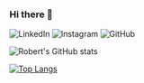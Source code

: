 ### Hi there 👋

<!--
**robertjhull/robertjhull** is a ✨ _special_ ✨ repository because its `README.md` (this file) appears on your GitHub profile.

I'm Robert and I'm a web developer from Stockton, CA. I primarily work in React, NextJS, and Flask.

- 🔭 I’m currently working on a Flask/React app that connects to a NASA API.
- 🌱 I’m currently learning TypeScript and C++
- 👯 I’m looking to for work as a full-stack web developer anywhere in the Bay Area.
- 📫 How to reach me: [Portfolio](#)
-->
![LinkedIn](https://img.shields.io/badge/LinkedIn-0077B5?style=for-the-badge&logo=linkedin&logoColor=white)
![Instagram](https://img.shields.io/badge/Instagram-E4405F?style=for-the-badge&logo=instagram&logoColor=white)
![GitHub](https://img.shields.io/badge/GitHub-100000?style=for-the-badge&logo=github&logoColor=white)

![Robert's GitHub stats](https://github-readme-stats.vercel.app/api?username=robertjhull&show_icons=true&theme=radical)

[![Top Langs](https://github-readme-stats.vercel.app/api/top-langs/?username=anuraghazra)](https://github.com/anuraghazra/github-readme-stats)


